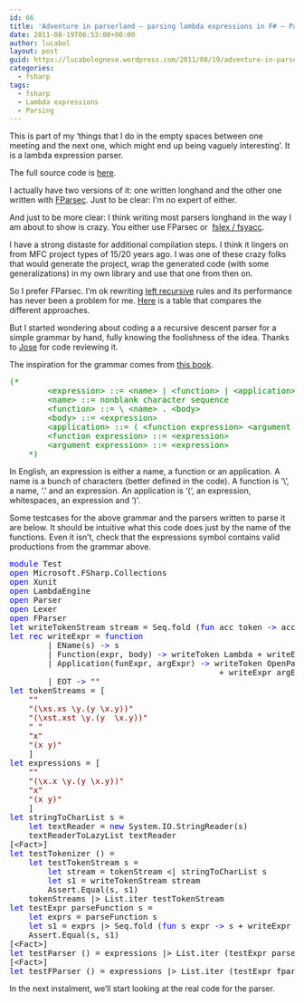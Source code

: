 ```yaml
---
id: 66
title: 'Adventure in parserland – parsing lambda expressions in F# – Part I'
date: 2011-08-19T06:53:00+00:00
author: lucabol
layout: post
guid: https://lucabolognese.wordpress.com/2011/08/19/adventure-in-parserland-parsing-lambda-expressions-in-f-part-i/
categories:
  - fsharp
tags:
  - fsharp
  - Lambda expressions
  - Parsing
---
```

This is part of my ‘things that I do in the empty spaces between one meeting and the next one, which might end up being vaguely interesting’. It is a lambda expression parser.

The full source code is [here](http://code.msdn.microsoft.com/Parsing-Lambda-Expressions-7ad5271f).

I actually have two versions of it: one written longhand and the other one written with [FParsec](http://www.quanttec.com/fparsec/about/fparsec-vs-alternatives.html). Just to be clear: I’m no expert of either.

And just to be more clear: I think writing most parsers longhand in the way I am about to show is crazy. You either use FParsec or&#160; [fslex / fsyacc](http://blogs.msdn.com/b/jomo_fisher/archive/2010/06/15/use-fslex-and-fsyacc-to-make-a-parser-in-f.aspx).

I have a strong distaste for additional compilation steps. I think it lingers on from MFC project types of 15/20 years ago. I was one of these crazy folks that would generate the project, wrap the generated code (with some generalizations) in my own library and use that one from then on.

So I prefer FParsec. I’m ok rewriting [left recursive](http://en.wikipedia.org/wiki/Left_recursion) rules and its performance has never been a problem for me. [Here](http://www.quanttec.com/fparsec/about/fparsec-vs-alternatives.html) is a table that compares the different approaches.

But I started wondering about coding a a recursive descent parser for a simple grammar by hand, fully knowing the foolishness of the idea. Thanks to [Jose](http://www.haskellers.com/user/pepeiborra) for code reviewing it.

The inspiration for the grammar comes from [this book](http://www.google.co.uk/url?sa=t&source=web&cd=4&ved=0CDgQFjAD&url=http%3A%2F%2Fwww.amazon.com%2FIntroduction-Functional-Programming-Calculus-International%2Fdp%2F0201178125&ei=KoklTqzjF4GWhQf-w5XlCQ&usg=AFQjCNGPzv_27nSNwctaEykBivq3N-I7Dg&sig2=4iLu_nZnd8GlwPXpt8crMg).

<pre class="code"><span style="color:green;">(*
        &lt;expression&gt; ::= &lt;name&gt; | &lt;function&gt; | &lt;application&gt;
        &lt;name&gt; ::= non­blank character sequence
        &lt;function&gt; ::= \ &lt;name&gt; . &lt;body&gt;
        &lt;body&gt; ::= &lt;expression&gt;
        &lt;application&gt; ::= ( &lt;function expression&gt; &lt;argument expression&gt; )
        &lt;function expression&gt; ::= &lt;expression&gt;
        &lt;argument expression&gt; ::= &lt;expression&gt;
    *)
</span></pre>

In English, an expression is either a name, a function or an application. A name is a bunch of characters (better defined in the code). A function is ‘\’, a name, ‘.’ and an expression. An application is ‘(‘, an expression, whitespaces, an expression and ‘)’.

Some testcases for the above grammar and the parsers written to parse it are below. It should be intuitive what this code does just by the name of the functions. Even it isn’t, check that the expressions symbol contains valid productions from the grammar above.

<pre class="code"><span style="color:blue;">module </span>Test
<span style="color:blue;">open </span>Microsoft.FSharp.Collections
<span style="color:blue;">open </span>Xunit
<span style="color:blue;">open </span>LambdaEngine
<span style="color:blue;">open </span>Parser
<span style="color:blue;">open </span>Lexer
<span style="color:blue;">open </span>FParser
<span style="color:blue;">let </span>writeTokenStream stream = Seq.fold (<span style="color:blue;">fun </span>acc token <span style="color:blue;">-&gt; </span>acc + writeToken token) <span style="color:maroon;">"" </span>stream
<span style="color:blue;">let rec </span>writeExpr = <span style="color:blue;">function
        </span>| EName(s) <span style="color:blue;">-&gt; </span>s
        | Function(expr, body) <span style="color:blue;">-&gt; </span>writeToken Lambda + writeExpr expr + writeToken Dot + writeExpr body
        | Application(funExpr, argExpr) <span style="color:blue;">-&gt; </span>writeToken OpenParens + writeExpr funExpr + writeToken (Ws(<span style="color:maroon;">" "</span>))
                                            + writeExpr argExpr + writeToken CloseParens
        | EOT <span style="color:blue;">-&gt; </span><span style="color:maroon;">""
</span><span style="color:blue;">let </span>tokenStreams = [
    <span style="color:maroon;">""
    "(\xs.xs \y.(y \x.y))"
    "(\xst.xst \y.(y  \x.y))"
    " "
    "x"
    "(x y)"
    </span>]
<span style="color:blue;">let </span>expressions = [
    <span style="color:maroon;">""
    "(\x.x \y.(y \x.y))"
    "x"
    "(x y)"
    </span>]
<span style="color:blue;">let </span>stringToCharList s =
    <span style="color:blue;">let </span>textReader = <span style="color:blue;">new </span>System.IO.StringReader(s)
    textReaderToLazyList textReader
[&lt;Fact&gt;]
<span style="color:blue;">let </span>testTokenizer () =
    <span style="color:blue;">let </span>testTokenStream s =
        <span style="color:blue;">let </span>stream = tokenStream &lt;| stringToCharList s
        <span style="color:blue;">let </span>s1 = writeTokenStream stream
        Assert.Equal(s, s1)
    tokenStreams |&gt; List.iter testTokenStream
<span style="color:blue;">let </span>testExpr parseFunction s =
    <span style="color:blue;">let </span>exprs = parseFunction s
    <span style="color:blue;">let </span>s1 = exprs |&gt; Seq.fold (<span style="color:blue;">fun </span>s expr <span style="color:blue;">-&gt; </span>s + writeExpr expr) <span style="color:maroon;">""
    </span>Assert.Equal(s, s1)
[&lt;Fact&gt;]
<span style="color:blue;">let </span>testParser () = expressions |&gt; List.iter (testExpr parseString)
[&lt;Fact&gt;]
<span style="color:blue;">let </span>testFParser () = expressions |&gt; List.iter (testExpr fparseString)</pre>

In the next instalment, we’ll start looking at the real code for the parser.